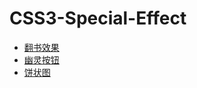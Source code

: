# CSS3-Special-Effect
* [翻书效果](https://codepen.io/kylincat/pen/MqYGWd)
* [幽灵按钮](https://codepen.io/kylincat/pen/QVwrbJ)
* [饼状图](https://codepen.io/kylincat/pen/KxpwRj)
